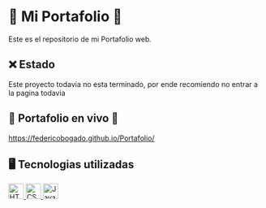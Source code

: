 # 💼 Mi Portafolio 💼

Este es el repositorio de mi Portafolio web.

## ❌ Estado

Este proyecto todavia no esta terminado, por ende recomiendo no entrar a la pagina todavia

## 💼 Portafolio en vivo 🔴

https://federicobogado.github.io/Portafolio/

## 🖥 Tecnologias utilizadas

 <p align="left">
  <a href="https://devdocs.io/html/">
    <img src="https://www.vectorlogo.zone/logos/w3_html5/w3_html5-icon.svg" alt="HTML5" height="30" width="30">
  </a>

  <a href="https://devdocs.io/css/">
    <img src="https://www.vectorlogo.zone/logos/w3_css/w3_css-icon.svg" alt="CSS3" height=" 30" width="30">
  </a>
    
  <a href="https://devdocs.io/javascript/">
    <img alt="JavaScript" src="https://www.vectorlogo.zone/logos/javascript/javascript-icon.svg" height="30" width="30">
  </a>
</p>
